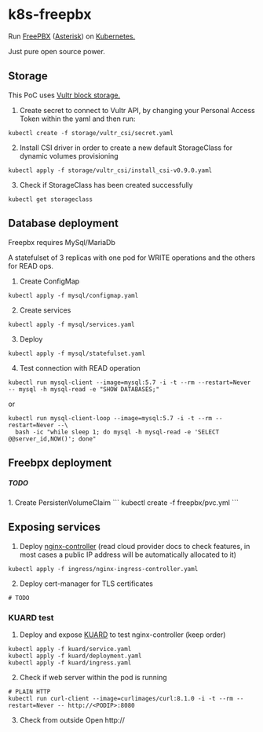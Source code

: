 # k8s-freepbx
Run <a href="https://www.freepbx.org" target="_blank">FreePBX</a> (<a href="https://www.asterisk.org" target="_blank">Asterisk</a>) on <a href="https://kubernetes.io" target="_blank">Kubernetes.</a>

Just pure open source power.

## Storage
This PoC uses <a href="https://www.vultr.com/?ref=9460695" target="_blank">Vultr block storage.</a>

1. Create secret to connect to Vultr API, by changing your Personal Access Token within the yaml and then run:
```
kubectl create -f storage/vultr_csi/secret.yaml
```

2. Install CSI driver in order to create a new default StorageClass for dynamic volumes provisioning
```
kubectl apply -f storage/vultr_csi/install_csi-v0.9.0.yaml
```

3. Check if StorageClass has been created successfully
```
kubectl get storageclass
```

## Database deployment
Freepbx requires MySql/MariaDb

A statefulset of 3 replicas with one pod for WRITE operations and the others for READ ops.
1. Create ConfigMap
```
kubectl apply -f mysql/configmap.yaml
```

2. Create services
```
kubectl apply -f mysql/services.yaml
```

3. Deploy
```
kubectl apply -f mysql/statefulset.yaml
```

4. Test connection with READ operation
```
kubectl run mysql-client --image=mysql:5.7 -i -t --rm --restart=Never -- mysql -h mysql-read -e "SHOW DATABASES;"
```

or
```
kubectl run mysql-client-loop --image=mysql:5.7 -i -t --rm --restart=Never --\
  bash -ic "while sleep 1; do mysql -h mysql-read -e 'SELECT @@server_id,NOW()'; done"
```


## Freebpx deployment
<h5>TODO</h5>
1. Create PersistenVolumeClaim
```
kubectl create -f freepbx/pvc.yml
```

## Exposing services
1. Deploy <a href="https://github.com/kubernetes/ingress-nginx" target="_blank">nginx-controller</a> (read cloud provider docs to check features, in most cases a public IP address will be automatically allocated to it)
```
kubectl apply -f ingress/nginx-ingress-controller.yaml
```

2. Deploy cert-manager for TLS certificates
```
# TODO
```


### KUARD test
1. Deploy and expose <a href="https://github.com/kubernetes-up-and-running/kuard" target="_blank">KUARD</a> to test nginx-controller (keep order)
```
kubectl apply -f kuard/service.yaml
kubectl apply -f kuard/deployment.yaml
kubectl apply -f kuard/ingress.yaml
```

2. Check if web server within the pod is running
```
# PLAIN HTTP
kubectl run curl-client --image=curlimages/curl:8.1.0 -i -t --rm --restart=Never -- http://<PODIP>:8080
```

3. Check from outside
Open http://<YOURINGRESSFQDN>
